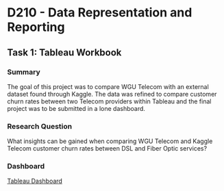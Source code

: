 # **D210 - Data Representation and Reporting**

## **Task 1: Tableau Workbook**

### **Summary** 
The goal of this project was to compare WGU Telecom with an external dataset found through Kaggle. The data was refined to compare customer churn rates between two Telecom providers within Tableau and the final project was to be submitted in a lone dashboard.

### **Research Question** 
What insights can be gained when comparing WGU Telecom and Kaggle Telecom customer churn rates between DSL and Fiber Optic services?

### **Dashboard**
<a href= "https://public.tableau.com/app/profile/andrew.mecchi/viz/WGUandKaggleTelecom_CustomerChurn_Mecchi_WGU_D210/Final" target="_blank">Tableau Dashboard</a>
